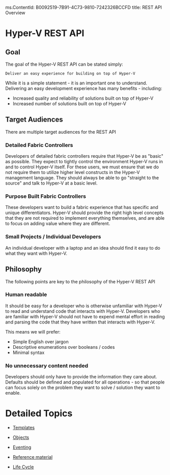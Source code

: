 ms.ContentId: B0092519-7B91-4C73-9810-7242326BCCFD 
title: REST API Overview



# Hyper-V REST API #

## Goal ##

The goal of the Hyper-V REST API can be stated simply:

	Deliver an easy experience for building on top of Hyper-V
	
While it is a simple statement - it is an important one to understand.  Delivering an easy development experience has many benefits - including:
- Increased quality and reliability of solutions built on top of Hyper-V
- Increased number of solutions built on top of Hyper-V

## Target Audiences ##

There are multiple target audiences for the REST API

### Detailed Fabric Controllers ###

Developers of detailed fabric controllers require that Hyper-V be as "basic" as possible. 
They expect to tightly control the environment Hyper-V runs in and to control Hyper-V itself. 
For these users, we must ensure that we do not require them to utilize higher level constructs in the Hyper-V management language.
They should always be able to go "straight to the source" and talk to Hyper-V at a basic level.

### Purpose Built Fabric Controllers ###

These developers want to build a fabric experience that has specific and unique differentiators. 
Hyper-V should provide the right high level concepts that they are not required to implement everything themselves, and are able to focus on adding value where they are different.

### Small Projects / Individual Developers ###

An individual developer with a laptop and an idea should find it easy to do what they want with Hyper-V.

## Philosophy ##

The following points are key to the philosophy of the Hyper-V REST API

### Human readable ###

It should be easy for a developer who is otherwise unfamiliar with Hyper-V to read and understand code that interacts with Hyper-V.
Developers who are familiar with Hyper-V should not have to expend mental effort in reading and parsing the code that they have written that interacts with Hyper-V.

This means we will prefer:
- Simple English over jargon
- Descriptive enumerations over booleans / codes
- Minimal syntax

### No unnecessary content needed ###

Developers should only have to provide the information they care about.
Defaults should be defined and populated for all operations - so that people can focus solely on the problem they want to solve / solution they want to enable.

# Detailed Topics #

- [Templates](templates.md)

- [Objects](Objects.md)

- [Eventing](eventing.md)

- [Reference material](Reference.md)

- [Life Cycle](LifeCycle.md)
